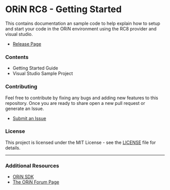 # ORiN RC8 - Getting Started

This contains documentation an sample code to help explain how to setup and start your code in the ORiN environment using the RC8 provider and visual studio.

- [Release Page](https://github.com/DENSO-2DLab/ORiN_RC8-Getting_Started/releases)

### Contents

- Getting Started Guide
- Visual Studio Sample Project

### Contributing

Feel free to contribute by fixing any bugs and adding new features to this repository. Once you are ready to share open a new pull request or generate an Issue.

- [Submit an Issue](https://github.com/DENSO-2DLab/ORiN_RC8-Getting_Started/issues)

### License

This project is licensed under the MIT License - see the [LICENSE](LICENSE) file for details.

---

### Additional Resources 

- [ORiN SDK](http://www.denso-wave.com/en/robot/product/software/orin2.html)
- [The ORiN Forum Page](http://www.orin.jp/e/)
